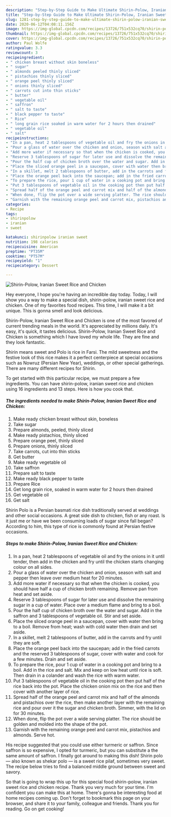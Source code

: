 ```yaml
---
description: "Step-by-Step Guide to Make Ultimate Shirin-Polow, Iranian Sweet Rice and Chicken"
title: "Step-by-Step Guide to Make Ultimate Shirin-Polow, Iranian Sweet Rice and Chicken"
slug: 1281-step-by-step-guide-to-make-ultimate-shirin-polow-iranian-sweet-rice-and-chicken
date: 2020-06-12T04:08:11.156Z
image: https://img-global.cpcdn.com/recipes/13726/751x532cq70/shirin-polow-iranian-sweet-rice-and-chicken-recipe-main-photo.jpg
thumbnail: https://img-global.cpcdn.com/recipes/13726/751x532cq70/shirin-polow-iranian-sweet-rice-and-chicken-recipe-main-photo.jpg
cover: https://img-global.cpcdn.com/recipes/13726/751x532cq70/shirin-polow-iranian-sweet-rice-and-chicken-recipe-main-photo.jpg
author: Paul Wolfe
ratingvalue: 3.3
reviewcount: 3
recipeingredient:
- " chicken breast without skin boneless"
- " sugar"
- " almonds peeled thinly sliced"
- " pistachios thinly sliced"
- " orange peel thinly sliced"
- " onions thinly sliced"
- " carrots cut into thin sticks"
- " butter"
- " vegetable oil"
- " saffron"
- " salt to taste"
- " black pepper to taste"
- " Rice"
- " long grain rice soaked in warm water for 2 hours then drained"
- " vegetable oil"
- " salt"
recipeinstructions:
- "In a pan, heat 2 tablespoons of vegetable oil and fry the onions in it until tender, then add in the chicken and fry until the chicken starts changing colour on all sides."
- "Pour a glass of water over the chicken and onion, season with salt and pepper then leave over medium heat for 20 minutes."
- "Add more water if necessary so that when the chicken is cooked, you should have half a cup of chicken broth remaining. Remove pan from heat and set aside."
- "Reserve 3 tablespoons of sugar for later use and dissolve the remaining sugar in a cup of water. Place over a medium flame and bring to a boil."
- "Pour the half cup of chicken broth over the water and sugar. Add in the saffron and 3 tablespoons of vegetable oil. Stir and set aside."
- "Place the sliced orange peel in a saucepan, cover with water then bring to a boil. Remove from heat; wash with cold water then drain and set aside."
- "In a skillet, melt 2 tablespoons of butter, add in the carrots and fry until they are soft."
- "Place the orange peel back into the saucepan; add in the fried carrots and the reserved 3 tablespoons of sugar, cover with water and cook for a few minutes. Drain and set aside."
- "To prepare the rice, pour 1 cup of water in a cooking pot and bring to a boil. Add in the rice and salt. Mix and keep on low heat until rice is soft. Then drain in a colander and wash the rice with warm water."
- "Put 3 tablespoons of vegetable oil in the cooking pot then put half of the rice back into the pot. Place the chicken onion mix on the rice and then cover with another layer of rice."
- "Spread half of the orange peel and carrot mix and half of the almonds and pistachios over the rice, then make another layer with the remaining rice and pour over it the sugar and chicken broth. Simmer, with the lid on for 30 minutes."
- "When done, flip the pot over a wide serving platter. The rice should be golden and molded into the shape of the pot."
- "Garnish with the remaining orange peel and carrot mix, pistachios and almonds. Serve hot."
categories:
- Recipe
tags:
- shirinpolow
- iranian
- sweet

katakunci: shirinpolow iranian sweet 
nutrition: 198 calories
recipecuisine: American
preptime: "PT35M"
cooktime: "PT57M"
recipeyield: "1"
recipecategory: Dessert

---
```



![Shirin-Polow, Iranian Sweet Rice and Chicken](https://img-global.cpcdn.com/recipes/13726/751x532cq70/shirin-polow-iranian-sweet-rice-and-chicken-recipe-main-photo.jpg)

Hey everyone, I hope you're having an incredible day today. Today, I will show you a way to make a special dish, shirin-polow, iranian sweet rice and chicken. One of my favorites food recipes. This time, I will make it a bit unique. This is gonna smell and look delicious.

Shirin-Polow, Iranian Sweet Rice and Chicken is one of the most favored of current trending meals in the world. It's appreciated by millions daily. It's easy, it's quick, it tastes delicious. Shirin-Polow, Iranian Sweet Rice and Chicken is something which I have loved my whole life. They are fine and they look fantastic.

Shirin means sweet and Polo is rice in Farsi. The mild sweetness and the festive look of this rice makes it a perfect centerpiece at special occasions such as Nowruz (Persian New Year), weddings, or other special gatherings. There are many different recipes for Shirin.


To get started with this particular recipe, we must prepare a few ingredients. You can have shirin-polow, iranian sweet rice and chicken using 16 ingredients and 13 steps. Here is how you cook that.

<!--inarticleads1-->

##### The ingredients needed to make Shirin-Polow, Iranian Sweet Rice and Chicken:

1. Make ready  chicken breast without skin, boneless
1. Take  sugar
1. Prepare  almonds, peeled, thinly sliced
1. Make ready  pistachios, thinly sliced
1. Prepare  orange peel, thinly sliced
1. Prepare  onions, thinly sliced
1. Take  carrots, cut into thin sticks
1. Get  butter
1. Make ready  vegetable oil
1. Take  saffron
1. Prepare  salt to taste
1. Make ready  black pepper to taste
1. Prepare  Rice
1. Get  long grain rice, soaked in warm water for 2 hours then drained
1. Get  vegetable oil
1. Get  salt


Shirin Polo is a Persian basmati rice dish traditionally served at weddings and other social occasions. A great side dish to chicken, fish or any roast. Is it just me or have we been consuming loads of sugar since fall began? According to him, this type of rice is commonly found at Persian festive occasions. 

<!--inarticleads2-->

##### Steps to make Shirin-Polow, Iranian Sweet Rice and Chicken:

1. In a pan, heat 2 tablespoons of vegetable oil and fry the onions in it until tender, then add in the chicken and fry until the chicken starts changing colour on all sides.
1. Pour a glass of water over the chicken and onion, season with salt and pepper then leave over medium heat for 20 minutes.
1. Add more water if necessary so that when the chicken is cooked, you should have half a cup of chicken broth remaining. Remove pan from heat and set aside.
1. Reserve 3 tablespoons of sugar for later use and dissolve the remaining sugar in a cup of water. Place over a medium flame and bring to a boil.
1. Pour the half cup of chicken broth over the water and sugar. Add in the saffron and 3 tablespoons of vegetable oil. Stir and set aside.
1. Place the sliced orange peel in a saucepan, cover with water then bring to a boil. Remove from heat; wash with cold water then drain and set aside.
1. In a skillet, melt 2 tablespoons of butter, add in the carrots and fry until they are soft.
1. Place the orange peel back into the saucepan; add in the fried carrots and the reserved 3 tablespoons of sugar, cover with water and cook for a few minutes. Drain and set aside.
1. To prepare the rice, pour 1 cup of water in a cooking pot and bring to a boil. Add in the rice and salt. Mix and keep on low heat until rice is soft. Then drain in a colander and wash the rice with warm water.
1. Put 3 tablespoons of vegetable oil in the cooking pot then put half of the rice back into the pot. Place the chicken onion mix on the rice and then cover with another layer of rice.
1. Spread half of the orange peel and carrot mix and half of the almonds and pistachios over the rice, then make another layer with the remaining rice and pour over it the sugar and chicken broth. Simmer, with the lid on for 30 minutes.
1. When done, flip the pot over a wide serving platter. The rice should be golden and molded into the shape of the pot.
1. Garnish with the remaining orange peel and carrot mix, pistachios and almonds. Serve hot.


His recipe suggested that you could use either turmeric or saffron. Since saffron is so expensive, I opted for turmeric, but you can substitute a the same amount of saffron. I finally got around to making this dish! Shirin polo — also known as shekar polo — is a sweet rice pilaf, sometimes very sweet. The recipe below tries to find a balanced middle ground between sweet and savory. 

So that is going to wrap this up for this special food shirin-polow, iranian sweet rice and chicken recipe. Thank you very much for your time. I'm confident you can make this at home. There's gonna be interesting food at home recipes coming up. Don't forget to bookmark this page on your browser, and share it to your family, colleague and friends. Thank you for reading. Go on get cooking!
